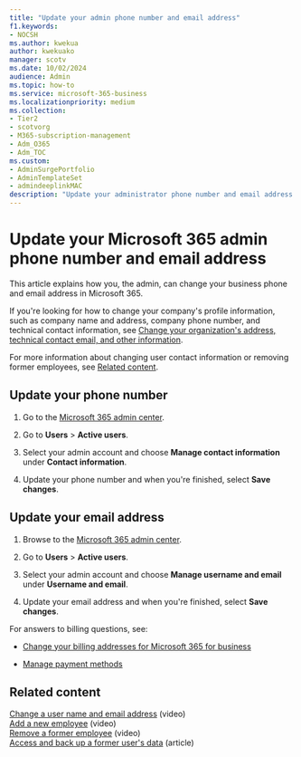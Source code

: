 ```yaml
---
title: "Update your admin phone number and email address"
f1.keywords:
- NOCSH
ms.author: kwekua
author: kwekuako
manager: scotv
ms.date: 10/02/2024
audience: Admin
ms.topic: how-to
ms.service: microsoft-365-business
ms.localizationpriority: medium
ms.collection: 
- Tier2
- scotvorg
- M365-subscription-management
- Adm_O365
- Adm_TOC
ms.custom: 
- AdminSurgePortfolio
- AdminTemplateSet
- admindeeplinkMAC
description: "Update your administrator phone number and email address in the admin center if you want to reset your own admin password."
---
```


# Update your Microsoft 365 admin phone number and email address

This article explains how you, the admin, can change your business phone and email address in Microsoft 365.
  
If you're looking for how to change your company's profile information, such as company name and address, company phone number, and technical contact information, see [Change your organization's address, technical contact email, and other information](change-address-contact-and-more.md).

For more information about changing user contact information or removing former employees, see [Related content](#related-content).
  
## Update your phone number
  
1. Go to the <a href="https://go.microsoft.com/fwlink/p/?linkid=2024339" target="_blank">Microsoft 365 admin center</a>.

2. Go to **Users** > **Active users**.

3. Select your admin account and choose **Manage contact information** under **Contact information**.

4. Update your phone number and when you're finished, select **Save changes**.

## Update your email address
  
1. Browse to the <a href="https://go.microsoft.com/fwlink/p/?linkid=2024339" target="_blank">Microsoft 365 admin center</a>.

2. Go to **Users** > **Active users**.

3. Select your admin account and choose **Manage username and email** under **Username and email**.

4. Update your email address and when you're finished, select **Save changes**.

For answers to billing questions, see:
  
- [Change your billing addresses for Microsoft 365 for business](../../commerce/billing-and-payments/change-your-billing-addresses.md)

- [Manage payment methods](../../commerce/billing-and-payments/manage-payment-methods.md)

## Related content

[Change a user name and email address](../add-users/change-a-user-name-and-email-address.md) (video)\
[Add a new employee](../add-users/add-new-employee.md) (video)\
[Remove a former employee](../add-users/remove-former-employee.md) (video)\
[Access and back up a former user's data](../add-users/get-access-to-and-back-up-a-former-user-s-data.md) (article)
